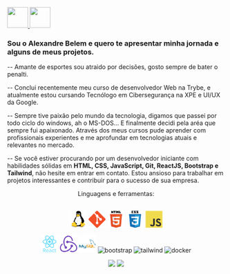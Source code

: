 <a href="https://www.instagram.com/kikiu20/" target="_blank">
  <img src="https://cdn.icon-icons.com/icons2/1211/PNG/512/1491579602-yumminkysocialmedia36_83067.png" width="48px" height="48px">
</a> 
<a href="https://www.linkedin.com/in/alexandre-belem21/" target="_blank">
  <img src="https://i.ibb.co/Kx2GSrT/linkedin.png" width="48px" height="48px">
</a>


###  Sou o Alexandre Belem e quero te apresentar minha jornada e alguns de meus projetos.
-- Amante de esportes sou atraido por decisões, gosto sempre de bater o penalti.

-- Conclui recentemente meu curso de desenvolvedor Web na Trybe, e atualmente estou cursando Tecnólogo em Cibersegurança na XPE e UI/UX da Google.

-- Sempre tive paixão pelo mundo da tecnologia, digamos que passei por todo ciclo do windows, ah o MS-DOS... E finalmente decidi pela aréa que sempre fui apaixonado. Através dos meus cursos pude aprender com profissionais experientes e me aprofundar em tecnologias atuais e relevantes no mercado.
   
-- Se você estiver procurando por um desenvolvedor iniciante com habilidades sólidas em **HTML, CSS, JavaScript, Git, ReactJS, Bootstrap e Tailwind**, não hesite em entrar em contato. Estou ansioso para trabalhar em projetos interessantes e contribuir para o sucesso de sua empresa. 


<div align="center">
Linguagens e ferramentas:
<br></br>
<p>
   <img src="https://raw.githubusercontent.com/devicons/devicon/master/icons/linux/linux-original.svg" alt="linux" width="40" height="40" />
  <img src="https://raw.githubusercontent.com/devicons/devicon/master/icons/git/git-original.svg" alt="git" width="40" height="40"/> 
  <img src="https://raw.githubusercontent.com/devicons/devicon/master/icons/html5/html5-original-wordmark.svg" alt="html5" width="40" height="40"/> 
  <img src="https://raw.githubusercontent.com/devicons/devicon/master/icons/css3/css3-original-wordmark.svg" alt="css3" width="40" height="40"/> 
  <img src="https://raw.githubusercontent.com/devicons/devicon/master/icons/javascript/javascript-original.svg" alt="javascript" width="40" height="40"/> 
</p><p>  
  <img src="https://raw.githubusercontent.com/devicons/devicon/master/icons/react/react-original-wordmark.svg" alt="react" width="40" height="40"/> 
  <img src="https://raw.githubusercontent.com/devicons/devicon/master/icons/redux/redux-original.svg" alt="redux" width="40" height="40"/> 
  <img src="https://raw.githubusercontent.com/devicons/devicon/master/icons/mysql/mysql-original-wordmark.svg" alt="mysql" width="40" height="40"/> 
  <img  src="https://user-images.githubusercontent.com/103572567/214187517-3a7b4d63-90fa-4040-b804-bd16c0950c5e.png" alt="bootstrap" width="40" height="40"/>
  <img  src="https://user-images.githubusercontent.com/103572567/214187988-edcb93b4-6a4a-4273-86f5-7b5ece8237e3.png" alt="tailwind" width="40" height="40"/>
  <img  src="https://user-images.githubusercontent.com/103572567/214191204-a63acedd-d1b6-438e-9f30-025d1e7af83c.png" alt="docker" width="40" height="40"/>
</p>


<img src="https://github-readme-stats-git-masterrstaa-rickstaa.vercel.app/api?username=alexandrebelem21&theme=onedark" />
<img src="https://github-readme-stats.vercel.app/api/top-langs/?username=alexandrebelem21&theme=onedark" />

  </div>
